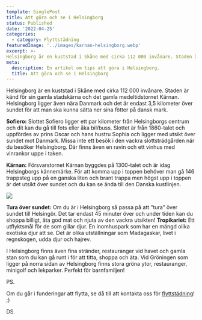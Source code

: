 ```yaml
---
template: SinglePost
title: Att göra och se i Helsingborg
status: Published
date: '2022-04-25'
categories:
  - category: Flyttstädning
featuredImage: '../images/karnan-helsingborg.webp'
excerpt: >-
Helsingborg är en kuststad i Skåne med cirka 112 000 invånare. Staden är känd för sin gamla stadskärna och det gamla medeltidstornet Kärnan.
meta:
  description: En artikel om tips att göra i Helsingborg.
  title: Att göra och se i Helsingborg
---
```


Helsingborg är en kuststad i Skåne med cirka 112 000 invånare. Staden är känd för sin gamla stadskärna och det gamla medeltidstornet Kärnan. Helsingborg ligger även nära Danmark och det är endast 3,5 kilometer över sundet för att man ska kunna sätta ner sina fötter på dansk mark.

**Sofiero:** Slottet Sofiero ligger ett par kilometer från Helsingborgs centrum och dit kan du gå till fots eller åka bil/buss. Slottet är från 1860-talet och uppfördes av prins Oscar och hans hustru Sophia och ligger med utsikt över sundet mot Danmark. Missa inte ett besök i den vackra slottsträdgården när du besöker Helsingborg. Där finns även en ravin och ett vinhus med vinrankor uppe i taken. 

**Kärnan:** Försvarstornet Kärnan byggdes på 1300-talet och är idag Helsingborgs kännemärke. För att komma upp i toppen behöver man gå 146 trappsteg upp på en ganska liten och brant trappa men högst upp i toppen är det utsikt över sundet och du kan se ända till den Danska kustlinjen.

![](/images/karnan-helsingborg.webp)

**Tura över sundet:** Om du är i Helsingborg så passa på att ”tura” över sundet till Helsingör. Det tar endast 45 minuter över och under tiden kan du shoppa billigt, äta god mat och njuta av den vackra utsikten! 
**Tropikariet:** Ett utflyktsmål för de som gillar djur. En inomhuspark som har en mängd olika exotiska djur att se. Det är olika utställningar som Madagaskar, livet i regnskogen, udda djur och hajrev. 

I Helsingborg finns även fina stränder, restauranger vid havet och gamla stan som du kan gå runt i för att titta, shoppa och äta. Vid Gröningen som ligger på norra sidan av Helsingborg finns stora gröna ytor, restauranger, minigolf och lekparker. Perfekt för barnfamiljen!

PS.

Om du går i funderingar att flytta, se då till att kontakta oss för [flyttstädning](https://xn--flyttstdning-helsingborg-wbc.nu/)! ;)

DS.